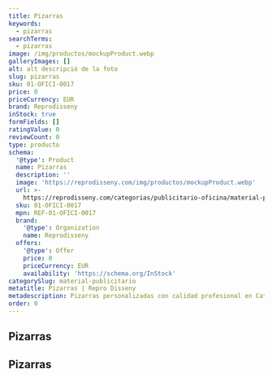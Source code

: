 ```yaml
---
title: Pizarras
keywords:
  - pizarras
searchTerms:
  - pizarras
image: /img/productos/mockupProduct.webp
galleryImages: []
alt: alt descripció de la foto
slug: pizarras
sku: 01-OFICI-0017
price: 0
priceCurrency: EUR
brand: Reprodisseny
inStock: true
formFields: []
ratingValue: 0
reviewCount: 0
type: producto
schema:
  '@type': Product
  name: Pizarras
  description: ''
  image: 'https://reprodisseny.com/img/productos/mockupProduct.webp'
  url: >-
    https://reprodisseny.com/categorias/publicitario-oficina/material-publicitario/pizarras
  sku: 01-OFICI-0017
  mpn: REF-01-OFICI-0017
  brand:
    '@type': Organization
    name: Reprodisseny
  offers:
    '@type': Offer
    price: 0
    priceCurrency: EUR
    availability: 'https://schema.org/InStock'
categorySlug: material-publicitario
metatitle: Pizarras | Repro Disseny
metadescription: Pizarras personalizadas con calidad profesional en Cataluña.
order: 0
---
```


## Pizarras

## Pizarras

